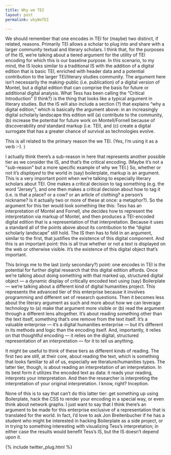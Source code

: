 ```yaml
---
title: Why we TEI
layout: post
permalink: whyWeTEI

---
```


We should remember that one encodes in TEI for (maybe) two distinct, if related, reasons. Primarily TEI allows a scholar to plug into and share with a larger community textual and literary scholars. I think that, for the purposes of the IS, we’re talking about a tiered argument for the utility of TEI encoding for which this is our  baseline purpose. In this scenario, to my mind, the IS looks similar to a traditional IS with the addition of a digital edition that is basic TEI, enriched with header data and a potential contribution to the larger TEI/literary studies community. The argument here isn’t necessarily the making-public (i.e. publication) of a digital version of Montel, but a digital edition that can comprise the basis for future or additional digital analysis. What Tess has been calling the “Critical Introduction” (I think?) is the thing that looks like a typical argument in literary studies. But the IS will also include a section (?) that explains “why a digital edition,” which is basically the argument above: in an increasingly digital scholarly landscape this edition will (a) contribute to the community, (b) increase the potential for future work on Montell/Fornell because of discoverability *and* standard markup (i.e. TEI), and (c) create a digital surrogate that has a greater chance of survival as technologies evolve. 

This is all related to the primary reason the we TEI. (Yes, I’m using it as a verb :-). )

I actually think there’s a sub-reason in here that represents another possible tier as we consider the IS, and that’s the critical encoding. (Maybe it’s not a "sub-reason" but a more specific example of why we TEI.) So, whether or not it’s *displayed* to the world in (say) boilerplate, markup is an argument. This is a very important point when we’re talking to especially literary scholars about TEI. One makes a critical decision to tag something (e.g. the word “Jersey”), and one then makes a critical decision about how to tag it (i.e. is that a place? or a cow? or an article of clothing? a person’s nickname? Is it actually two or more of these at once: a metaphor?). So the argument for this tier would look something like this: Tess has an interpretation of Montel and Fornell, she decides how to represent the interpretation via markup of Montel, and then produces a TEI-encoded digital edition that is a representation of that interpretation. Because it uses a standard all of the points above about its contribution to the “digital scholarly landscape” still hold. The IS then has to fold in an argument, similar to the first, that justifies the existence of this digital component. And this is an important point: this is all true whether or not a text is displayed on the web or otherwise visible. It’s the existence of this digital object that’s important.

This brings me to the last (only secondary?) point: one encodes in TEI is the potential for further digital research that this digital edition affords. Once we’re talking about  doing something with that marked up, structured digital object — a dynamic display of critically encoded text using (say) Boilerplate — we’re talking about a different kind of digital humanities project. This represents the advanced tier of this enterprise because it involves programming and different set of research questions. Then it becomes less about the literary argument as such and more about how we can leverage technology to (a) make that argument more visible or (b) read the argument through a different lens altogether. It’s about reading something other than the text itself, something that’s one remove from the text itself. It’s a valuable enterprise — it’s a digital humanities enterprise — but it’s different in its methods and logic than the encoding itself. And, importantly, it relies on that thoughtful encoding — it relies on the digital, structured representation of an interpretation — for it to tell us anything. 

It might be useful to think of these tiers as different kinds of reading. The first two are still, at their core, about reading the text, which is something that looks familiar to all of us, especially we literature/humanities types. The latter tier, though, is about reading an interpretation of an interpretation. In its best form it utilizes the encoded text as data: it reads your reading, interprets your interpretation. And then the researcher is interpreting the interpretation of your original interpretation. I know, right? Inception. 

None of this is to say that can’t do this latter tier: get something up using Boilerplate, hack the CSS to render your encoding in a special way, or even think about network graphs. I just want to say that I think there’s an argument to be made for this enterprise exclusive of a representation that is translated for the world. In fact, I’d love to ask Jon Breitenbucher if he has a student who might be interested in hacking Boilerplate as a side project, or in trying to something interesting with visualizing Tess’s interpretation; in either case the results would benefit Tess’s IS, but the IS doesn’t depend upon it.

{% include twitter_plug.html %}